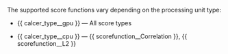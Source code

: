 
The supported score functions vary depending on the processing unit type:

- {{ calcer_type__gpu }} — All score types
    
- {{ calcer_type__cpu }} — {{ scorefunction__Correlation }}, {{ scorefunction__L2 }}
    
